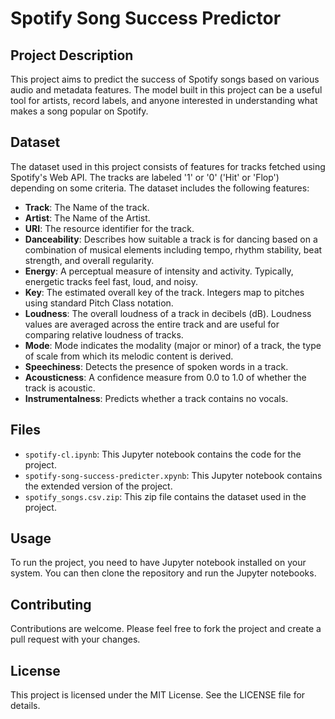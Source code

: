 # Spotify Song Success Predictor

## Project Description
This project aims to predict the success of Spotify songs based on various audio and metadata features. The model built in this project can be a useful tool for artists, record labels, and anyone interested in understanding what makes a song popular on Spotify.

## Dataset
The dataset used in this project consists of features for tracks fetched using Spotify's Web API. The tracks are labeled '1' or '0' ('Hit' or 'Flop') depending on some criteria. The dataset includes the following features:

- **Track**: The Name of the track.
- **Artist**: The Name of the Artist.
- **URI**: The resource identifier for the track.
- **Danceability**: Describes how suitable a track is for dancing based on a combination of musical elements including tempo, rhythm stability, beat strength, and overall regularity.
- **Energy**: A perceptual measure of intensity and activity. Typically, energetic tracks feel fast, loud, and noisy.
- **Key**: The estimated overall key of the track. Integers map to pitches using standard Pitch Class notation.
- **Loudness**: The overall loudness of a track in decibels (dB). Loudness values are averaged across the entire track and are useful for comparing relative loudness of tracks.
- **Mode**: Mode indicates the modality (major or minor) of a track, the type of scale from which its melodic content is derived.
- **Speechiness**: Detects the presence of spoken words in a track.
- **Acousticness**: A confidence measure from 0.0 to 1.0 of whether the track is acoustic.
- **Instrumentalness**: Predicts whether a track contains no vocals.

## Files
- `spotify-cl.ipynb`: This Jupyter notebook contains the code for the project.
- `spotify-song-success-predicter.xpynb`: This Jupyter notebook contains the extended version of the project.
- `spotify_songs.csv.zip`: This zip file contains the dataset used in the project.

## Usage
To run the project, you need to have Jupyter notebook installed on your system. You can then clone the repository and run the Jupyter notebooks.

## Contributing
Contributions are welcome. Please feel free to fork the project and create a pull request with your changes.

## License
This project is licensed under the MIT License. See the LICENSE file for details.
